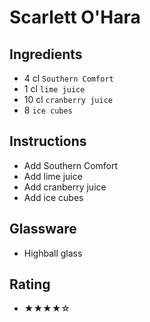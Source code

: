 # Scarlett O'Hara

## Ingredients
- 4 cl `Southern Comfort`
- 1 cl `lime juice`
- 10 cl `cranberry juice`
- 8 `ice cubes`

## Instructions
- Add Southern Comfort
- Add lime juice
- Add cranberry juice
- Add ice cubes

## Glassware
- Highball glass

## Rating
- ★★★★☆